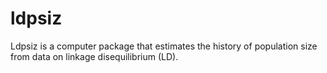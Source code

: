 ldpsiz
======

Ldpsiz is a computer package that estimates the history of population size from data on linkage disequilibrium (LD).
